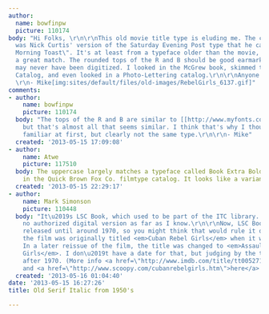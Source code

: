 ```yaml
---
author:
  name: bowfinpw
  picture: 110174
body: "Hi Folks, \r\n\r\nThis old movie title type is eluding me. The closest I found
  was Nick Curtis' version of the Saturday Evening Post type that he called \"Saturday
  Morning Toast\". It's at least from a typeface older than the movie, but it's not
  a great match. The rounded tops of the R and B should be good earmarks, but this
  may never have been digitized. I looked in the McGrew book, skimmed the Solotype
  Catalog, and even looked in a Photo-Lettering catalog.\r\n\r\nAnyone have any ideas?\r\n\r\nThanks,
  \r\n- Mike[img:sites/default/files/old-images/RebelGirls_6137.gif]"
comments:
- author:
    name: bowfinpw
    picture: 110174
  body: "The tops of the R and B are similar to [[http://www.myfonts.com/fonts/mti/perpetua/?refby=bowfin|Perpetua]],
    but that's almost all that seems similar. I think that's why I thought this looked
    familiar at first, but clearly not the same type.\r\n\r\n- Mike"
  created: '2013-05-15 17:09:08'
- author:
    name: Atwe
    picture: 117510
  body: The uppercase largely matches a typeface called Book Extra Bold Italic, appearing
    in the Quick Brown Fox Co. filmtype catalog. It looks like a variant of Bookman.
  created: '2013-05-15 22:29:17'
- author:
    name: Mark Simonson
    picture: 110448
  body: "It\u2019s LSC Book, which used to be part of the ITC library. There\u2019s
    no authorized digital version as far as I know.\r\n\r\nNow, LSC Book wasn\u2019t
    released until around 1970, so you might think that would rule it out. However,
    the film was originally titled <em>Cuban Rebel Girls</em> when it was released.
    In a later reissue of the film, the title was changed to <em>Assault of the Rebel
    Girls</em>. I don\u2019t have a date for that, but judging by the type it was
    after 1970. (More info <a href=\"http://www.imdb.com/title/tt0052717/releaseinfo?ref_=tt_dt_dt#akas\">here</a>
    and <a href=\"http://www.scoopy.com/cubanrebelgirls.htm\">here</a>.)"
  created: '2013-05-16 01:04:40'
date: '2013-05-15 16:27:26'
title: Old Serif Italic from 1950's

---
```

